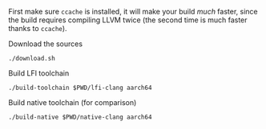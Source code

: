 First make sure `ccache` is installed, it will make your build *much* faster,
since the build requires compiling LLVM twice (the second time is much faster
thanks to `ccache`).

Download the sources

```
./download.sh
```

Build LFI toolchain

```
./build-toolchain $PWD/lfi-clang aarch64
```

Build native toolchain (for comparison)

```
./build-native $PWD/native-clang aarch64
```
